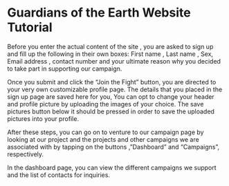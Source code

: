 # Guardians of the Earth Website Tutorial

Before you enter the actual content of the site , you are asked to sign up and fill up the following in their own boxes: First name , Last name , Sex, Email address , contact number and your ultimate reason why you decided to take part in supporting our campaign. 

Once you submit and click the “Join the Fight” button, you are directed to your very own customizable profile page. The details that you placed in the sign up page are saved here for you, You can opt to change your header and profile picture by uploading the images of your choice. The save pictures button below it should be pressed in order to save the uploaded pictures into your profile.

After these steps, you can go on to venture to our campaign page by looking at our project and the projects and other campaigns we are associated with by tapping on the buttons ,”Dashboard” and “Campaigns”, respectively.

In the dashboard page, you can view the different campaigns we support and the list of contacts for inquiries.
